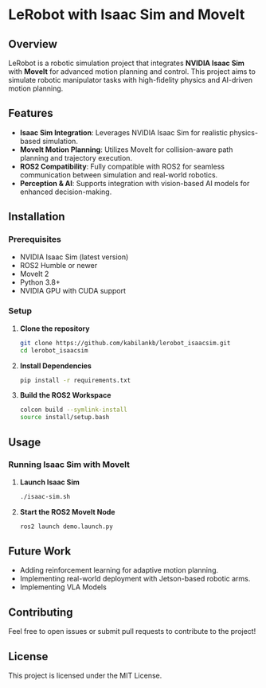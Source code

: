 # LeRobot with Isaac Sim and MoveIt

## Overview
LeRobot is a robotic simulation project that integrates **NVIDIA Isaac Sim** with **MoveIt** for advanced motion planning and control. This project aims to simulate robotic manipulator tasks with high-fidelity physics and AI-driven motion planning.

## Features
- **Isaac Sim Integration**: Leverages NVIDIA Isaac Sim for realistic physics-based simulation.
- **MoveIt Motion Planning**: Utilizes MoveIt for collision-aware path planning and trajectory execution.
- **ROS2 Compatibility**: Fully compatible with ROS2 for seamless communication between simulation and real-world robotics.
- **Perception & AI**: Supports integration with vision-based AI models for enhanced decision-making.

## Installation
### Prerequisites
- NVIDIA Isaac Sim (latest version)
- ROS2 Humble or newer
- MoveIt 2
- Python 3.8+
- NVIDIA GPU with CUDA support

### Setup
1. **Clone the repository**
   ```bash
   git clone https://github.com/kabilankb/lerobot_isaacsim.git
   cd lerobot_isaacsim
   ```
2. **Install Dependencies**
   ```bash
   pip install -r requirements.txt
   ```
3. **Build the ROS2 Workspace**
   ```bash
   colcon build --symlink-install
   source install/setup.bash
   ```

## Usage
### Running Isaac Sim with MoveIt
1. **Launch Isaac Sim**
   ```bash
   ./isaac-sim.sh
   ```
2. **Start the ROS2 MoveIt Node**
   ```bash
   ros2 launch demo.launch.py
   ```

## Future Work
- Adding reinforcement learning for adaptive motion planning.
- Implementing real-world deployment with Jetson-based robotic arms.
- Implementing VLA Models 

## Contributing
Feel free to open issues or submit pull requests to contribute to the project!

## License
This project is licensed under the MIT License.
